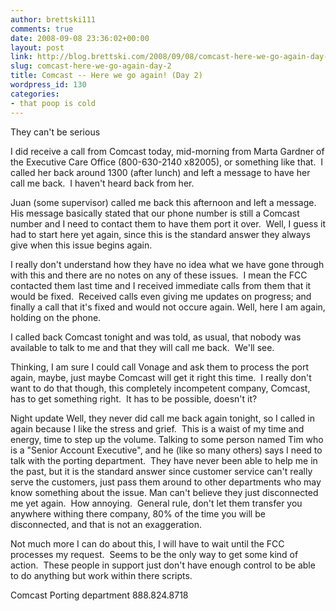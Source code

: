 ```yaml
---
author: brettski111
comments: true
date: 2008-09-08 23:36:02+00:00
layout: post
link: http://blog.brettski.com/2008/09/08/comcast-here-we-go-again-day-2/
slug: comcast-here-we-go-again-day-2
title: Comcast -- Here we go again! (Day 2)
wordpress_id: 130
categories:
- that poop is cold
---
```


They can't be serious

I did receive a call from Comcast today, mid-morning from Marta Gardner of the Executive Care Office (800-630-2140 x82005), or something like that.  I called her back around 1300 (after lunch) and left a message to have her call me back.  I haven't heard back from her.

Juan (some supervisor) called me back this afternoon and left a message.  His message basically stated that our phone number is still a Comcast number and I need to contact them to have them port it over.  Well, I guess it had to start here yet again, since this is the standard answer they always give when this issue begins again.

I really don't understand how they have no idea what we have gone through with this and there are no notes on any of these issues.  I mean the FCC contacted them last time and I received immediate calls from them that it would be fixed.  Received calls even giving me updates on progress; and finally a call that it's fixed and would not occure again. Well, here I am again, holding on the phone.

I called back Comcast tonight and was told, as usual, that nobody was available to talk to me and that they will call me back.  We'll see.

Thinking, I am sure I could call Vonage and ask them to process the port again, maybe, just maybe Comcast will get it right this time.  I really don't want to do that though, this completely incompetent company, Comcast, has to get something right.  It has to be possible, doesn't it?

Night update
Well, they never did call me back again tonight, so I called in again because I like the stress and grief.  This is a waist of my time and energy, time to step up the volume.
Talking to some person named Tim who is a "Senior Account Executive", and he (like so many others) says I need to talk with the porting department.  They have never been able to help me in the past, but it is the standard answer since customer service can't really serve the customers, just pass them around to other departments who may know something about the issue.
Man can't believe they just disconnected me yet again.  How annoying.  General rule, don't let them transfer you anywhere withing there company, 80% of the time you will be disconnected, and that is not an exaggeration.

Not much more I can do about this, I will have to wait until the FCC processes my request.  Seems to be the only way to get some kind of action.  These people in support just don't have enough control to be able to do anything but work within there scripts.

Comcast Porting department 888.824.8718
